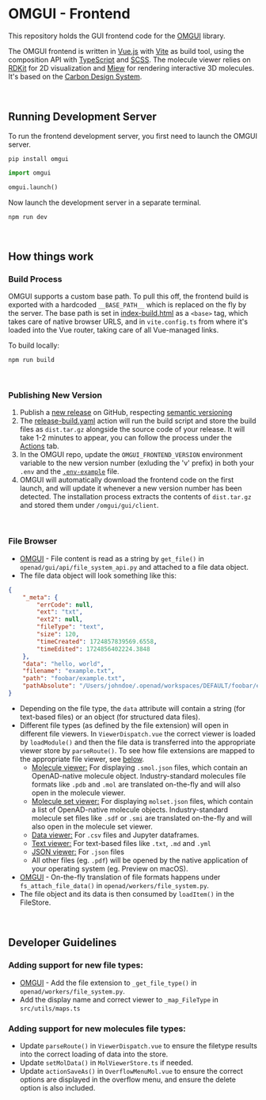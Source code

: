 <!-- Describe build process and post build script to rename index.html -->

# OMGUI - Frontend

This repository holds the GUI frontend code for the [OMGUI] library.

The OMGUI frontend is written in [Vue.js] with [Vite] as build tool, using the composition API with [TypeScript] and [SCSS]. The molecule viewer relies on [RDKit] for 2D visualization and [Miew] for rendering interactive 3D molecules. It's based on the [Carbon Design System].

<br>

## Running Development Server

To run the frontend development server, you first need to launch the OMGUI server.

```shell
pip install omgui
```

```python
import omgui

omgui.launch()
```

Now launch the development server in a separate terminal.

```shell
npm run dev
```

<br>

## How things work

### Build Process

OMGUI supports a custom base path. To pull this off, the frontend build is exported with a hardcoded `__BASE_PATH__` which is replaced on the fly by the server. The base path is set in [index-build.html](index-build.html) as a `<base>` tag, which takes care of native browser URLS, and in `vite.config.ts` from where it's loaded into the Vue router, taking care of all Vue-managed links.

To build locally:

```shell
npm run build
```

<br>

### Publishing New Version

1. Publish a [new release](https://github.com/acceleratedscience/omgui-frontend/releases) on GitHub, respecting [semantic versioning](https://semver.org)
2. The [release-build.yaml](.github/release-build.yaml) action will run the build script and store the build files as `dist.tar.gz` alongside the source code of your release. It will take 1-2 minutes to appear, you can follow the process under the [Actions](https://github.com/acceleratedscience/omgui-frontend/actions/workflows/release-build.yml) tab.
3. In the OMGUI repo, update the `OMGUI_FRONTEND_VERSION` environment variable to the new version number (exluding the 'v' prefix) in both your `.env` and the [`.env-example`](https://github.com/acceleratedscience/omgui/blob/main/.env-example) file.
4. OMGUI will automatically download the frontend code on the first launch, and will update it whenever a new version number has been detected. The installation process extracts the contents of `dist.tar.gz` and stored them under `/omgui/gui/client`.

<br>

### File Browser

-   [OMGUI] - File content is read as a string by `get_file()` in `openad/gui/api/file_system_api.py` and attached to a file data object.
-   The file data object will look something like this:

```json
{
	"_meta": {
		"errCode": null,
		"ext": "txt",
		"ext2": null,
		"fileType": "text",
		"size": 120,
		"timeCreated": 1724857839569.6558,
		"timeEdited": 1724856402224.3848
	},
	"data": "hello, world",
	"filename": "example.txt",
	"path": "foobar/example.txt",
	"pathAbsolute": "/Users/johndoe/.openad/workspaces/DEFAULT/foobar/example.txt"
}
```

-   Depending on the file type, the `data` attribute will contain a string (for text-based files) or an object (for structured data files).
-   Different file types (as defined by the file extension) will open in different file viewers. In `ViewerDispatch.vue` the correct viewer is loaded by `loadModule()` and then the file data is transferred into the appropriate viewer store by `parseRoute()`. To see how file extensions are mapped to the appropriate file viewer, see [below](#adding-support-for-new-file-types).
    -   <ins>Molecule viewer:</ins> For displaying `.smol.json` files, which contain an OpenAD-native molecule object. Industry-standard molecules file formats like `.pdb` and `.mol` are translated on-the-fly and will also open in the molecule viewer.
    -   <ins>Molecule set viewer:</ins> For displaying `molset.json` files, which contain a list of OpenAD-native molecule objects. Industry-standard molecule set files like `.sdf` or `.smi` are translated on-the-fly and will also open in the molecule set viewer.
    -   <ins>Data viewer:</ins> For `.csv` files and Jupyter dataframes.
    -   <ins>Text viewer:</ins> For text-based files like `.txt`, `.md` and `.yml`
    -   <ins>JSON viewer:</ins> For `.json` files
    -   All other files (eg. `.pdf`) will be opened by the native application of your operating system (eg. Preview on macOS).
-   [OMGUI] - On-the-fly translation of file formats happens under `fs_attach_file_data()` in `openad/workers/file_system.py`.
-   The file object and its data is then consumed by `loadItem()` in the FileStore.

<br>

## Developer Guidelines

### Adding support for new file types:

-   [OMGUI] - Add the file extension to `_get_file_type()` in `openad/workers/file_system.py`.
-   Add the display name and correct viewer to `_map_FileType` in `src/utils/maps.ts`

### Adding support for new molecules file types:

-   Update `parseRoute()` in `ViewerDispatch.vue` to ensure the filetype results into the correct loading of data into the store.
-   Update `setMolData()` in `MolViewerStore.ts` if needed.
-   Update `actionSaveAs()` in `OverflowMenuMol.vue` to ensure the correct options are displayed in the overflow menu, and ensure the delete option is also included.

[OMGUI]: https://github.com/acceleratedscience/omgui
[Vue.js]: https://vuejs.org
[Vite]: https://vite.dev
[TypeScript]: https://www.typescriptlang.org
[SCSS]: https://sass-lang.com
[RDKit]: https://github.com/rdkit/rdkit#readme
[Miew]: https://github.com/epam/miew#readme
[Carbon Design System]: https://carbondesignsystem.com
